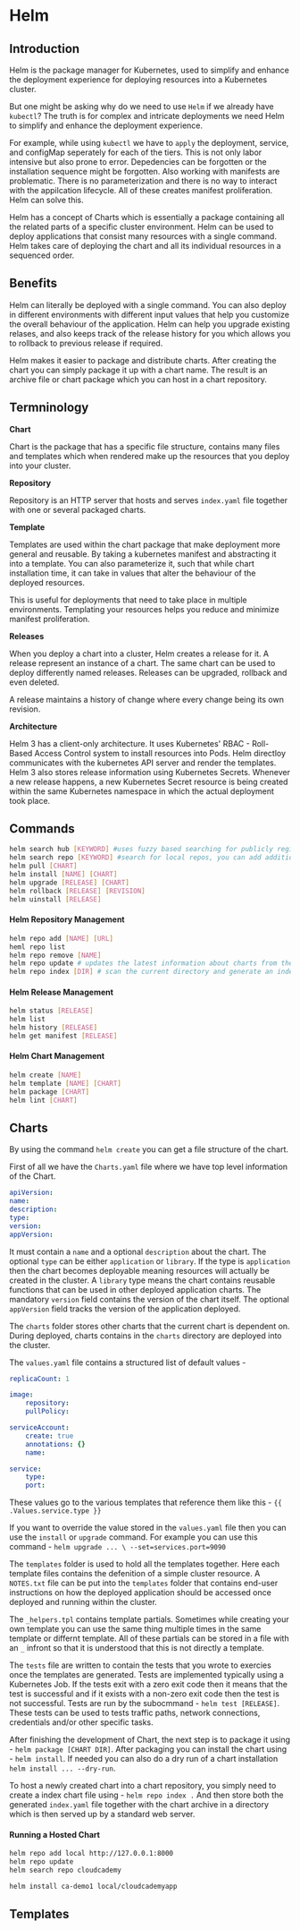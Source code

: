 # Helm

## Introduction
Helm is the package manager for Kubernetes, used to simplify and enhance the deployment experience for deploying resources into a Kubernetes cluster. 

But one might be asking why do we need to use ```Helm``` if we already have ```kubectl```? The truth is for complex and intricate deployments we need Helm to simplify and enhance the deployment experience.

For example, while using ```kubectl``` we have to ```apply``` the deployment, service, and configMap seperately for each of the tiers. This is not only labor intensive but also prone to error. Depedencies can be forgotten or the installation sequence might be forgotten. Also working with manifests are problematic. There is no parameterization and there is no way to interact with the appilcation lifecycle. All of these creates manifest proliferation. Helm can solve this.

Helm has a concept of Charts which is essentially a package containing all the related parts of a specific cluster environment. Helm can be used to deploy applications that consist many resources with a single command. Helm takes care of deploying the chart and all its individual resources in a sequenced order. 

## Benefits
Helm can literally be deployed with a single command. You can also deploy in different environments with different input values that help you customize the overall behaviour of the application. Helm can help you upgrade existing relases, and also keeps track of the release history for you which allows you to rollback to previous release if required. 

Helm makes it easier to package and distribute charts. After creating the chart you can simply package it up with a chart name. The result is an archive file or chart package which you can host in a chart repository. 

## Termninology
**Chart**

Chart is the package that has a specific file structure, contains many files and templates which when rendered make up the resources that you deploy into your cluster.

**Repository**

Repository is an HTTP server that hosts and serves ```index.yaml``` file together with one or several packaged charts. 

**Template**

Templates are used within the chart package that make deployment more general and reusable. By taking a kubernetes manifest and abstracting it into a template. You can also parameterize it, such that while chart installation time, it can take in values that alter the behaviour of the deployed resources. 

This is useful for deployments that need to take place in multiple environments. Templating your resources helps you reduce and minimize manifest proliferation. 

**Releases**

When you deploy a chart into a cluster, Helm creates a release for it. A release represent an instance of a chart. The same chart can be used to deploy differently named releases. Releases can be upgraded, rollback and even deleted. 

A release maintains a history of change where every change being its own revision. 

**Architecture**

Helm 3 has a client-only architecture. It uses Kubernetes' RBAC - Roll-Based Access Control system to install resources into Pods. Helm directloy communicates with the kubernetes API server and render the templates. Helm 3 also stores release information using Kubernetes Secrets. Whenever a new release happens, a new Kubernetes Secret resource is being created within the same Kubernetes namespace in which the actual deployment took place. 

## Commands

```bash
helm search hub [KEYWORD] #uses fuzzy based searching for publicly registered charts
helm search repo [KEYWORD] #search for local repos, you can add additional repos for search when - help repo add
helm pull [CHART]
helm install [NAME] [CHART]
helm upgrade [RELEASE] [CHART]
helm rollback [RELEASE] [REVISION]
helm uinstall [RELEASE]
```

#### Helm Repository Management
```bash
helm repo add [NAME] [URL]
heml repo list
helm repo remove [NAME]
helm repo update # updates the latest information about charts from the respective chart repositories
helm repo index [DIR] # scan the current directory and generate an index file
```

#### Helm Release Management
```bash
helm status [RELEASE]
helm list
helm history [RELEASE]
helm get manifest [RELEASE]
```

#### Helm Chart Management
```bash
helm create [NAME]
helm template [NAME] [CHART]
helm package [CHART]
helm lint [CHART]
```
## Charts
By using the command ```helm create``` you can get a file structure of the chart. 

First of all we have the ```Charts.yaml``` file where we have top level information of the Chart. 
```yaml
apiVersion: 
name: 
description:
type:
version:
appVersion:
```
It must contain a ```name``` and a optional ```description``` about the chart. The optional ```type``` can be either ```application``` or ```library```. If the type is ```application``` then the chart becomes deployable meaning resources will actually be created in the cluster. A ```library``` type means the chart contains reusable functions that can be used in other deployed application charts. The mandatory ```version``` field contains the version of the chart itself. The optional ```appVersion``` field tracks the version of the application deployed.  

The ```charts``` folder stores other charts that the current chart is dependent on. During deployed, charts contains in the ```charts``` directory are deployed into the cluster. 

The ```values.yaml``` file contains a structured list of default values -
```yaml
replicaCount: 1

image:
    repository:
    pullPolicy:

serviceAccount:
    create: true
    annotations: {}
    name:

service:
    type:
    port:
```
These values go to the various templates that reference them like this - ```{{ .Values.service.type }}```

If you want to override the value stored in the ```values.yaml``` file then you can use the ```install``` or ```upgrade``` command. For example you can use this command - ```helm upgrade ... \ --set=services.port=9090```

The ```templates``` folder is used to hold all the templates together. Here each template files contains the defenition of a simple cluster resource. A ```NOTES.txt``` file can be put into the ```templates``` folder that contains end-user instructions on how the deployed application should be accessed once deployed and running within the cluster. 

The ```_helpers.tpl``` contains template partials. Sometimes while creating your own template you can use the same thing multiple times in the same template or differnt template. All of these partials can be stored in a file with an ```_``` infront so that it is understood that this is not directly a template. 

The ```tests``` file are written to contain the tests that you wrote to exercies once the templates are generated. Tests are implemented typically using a Kubernetes Job. If the tests exit with a zero exit code then it means that the test is successful and if it exists with a non-zero exit code then the test is not successful. Tests are run by the subocmmand - ```helm test [RELEASE]```. These tests can be used to tests traffic paths, network connections, credentials and/or other specific tasks.

After finishing the development of Chart, the next step is to package it using - ```helm package [CHART DIR]```. After packaging you can install the chart using - ```helm install```. If needed you can also do a dry run of a chart installation ```helm install ... --dry-run```.

To host a newly created chart into a chart repository, you simply need to create a index chart file using - ```helm repo index .``` And then store both the generated ```index.yaml``` file together with the chart archive in a directory which is then served up by a standard web server. 

#### Running a Hosted Chart
```bash
helm repo add local http://127.0.0.1:8000
helm repo update
helm search repo cloudcademy

helm install ca-demo1 local/cloudcademyapp
```
## Templates



